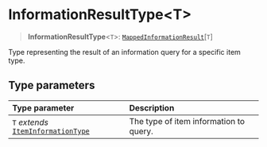 # InformationResultType\<T\>

> **InformationResultType**\<`T`\>: [`MappedInformationResult`](../interfaces/MappedInformationResult.md)\[`T`\]

Type representing the result of an information query for a specific item type.

## Type parameters

| Type parameter | Description |
| :------ | :------ |
| `T` *extends* [`ItemInformationType`](ItemInformationType.md) | The type of item information to query. |

